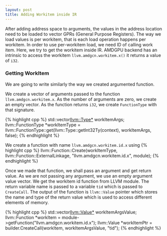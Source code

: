 ```yaml
---
layout: post
title: Adding Workitem inside IR
---
```


After adding address space to arguments, the values in the address location need to be loaded to vector GPRs (General Purpose Registers). The way we load values is per workitem, that is each load operation happens per workitem. In order to use per-workitem load, we need ID of calling work item. Here, we try to get the workitem inside IR. AMDGPU backend has an intrinsic to access the workitem `llvm.amdgcn.workitem.x()` it returns a value of `i32`.

### Getting WorkItem

We are going to write similarly the way we created argumented function.

We create a vector of arguments passed to the function `llvm.amdgcn.workitem.x`. As the number of arguments are zero, we create an empty vector. As the function returns `i32`, we create `FunctionType` with that signature.

{% highlight cpp %}
std::vector<llvm::Type*> workItemArgs;
llvm::FunctionType *workItemType = 
	llvm::FunctionType::get(llvm::Type::getInt32Ty(context), workItemArgs, false);
{% endhighlight %}

We create a function with name `llvm.amdgcn.workitem.id.x` using
{% highlight cpp %}
llvm::Function::Create(workItemType, llvm::Function::ExternalLinkage, "llvm.amdgcn.workitem.id.x", module);
{% endhighlight %}

Once we made that function, we shall pass an argument and get return value. As we are not passing any argument, we use an empty argument value vector. We get the workitem id function from LLVM module. The return variable name is passed to a variable `tid` which is passed to `CreateCall`. The output of the function is `llvm::Value` pointer which stores the name and type of the return value which is used to access different elements of memory.

{% highlight cpp %}
std::vector<llvm::Value*> workItemArgsValue;
llvm::Function *workItem = module->getFunction("llvm.amdgcn.workitem.id.x");
llvm::Value *workItemPtr = builder.CreateCall(workItem, workItemArgsValue, "tid");
{% endhighlight %}
